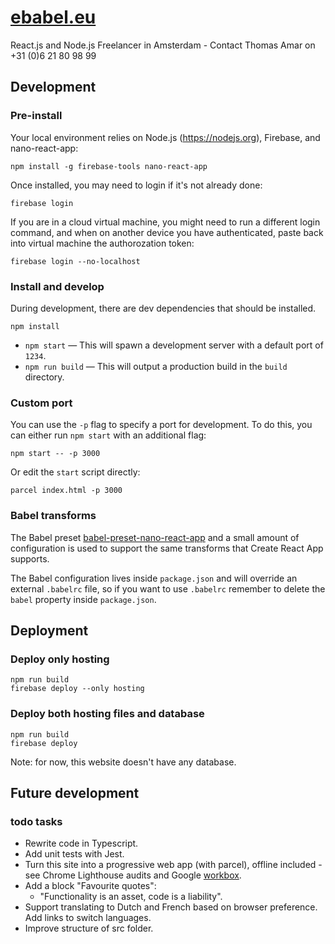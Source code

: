 # [ebabel.eu](https://ebabel.eu)
React.js and Node.js Freelancer in Amsterdam - Contact Thomas Amar on +31 (0)6 21 80 98 99

## Development

### Pre-install
Your local environment relies on Node.js (https://nodejs.org), Firebase, and nano-react-app:

```
npm install -g firebase-tools nano-react-app
```

Once installed, you may need to login if it's not already done:

```
firebase login
```

If you are in a cloud virtual machine, you might need to run a different login command, and when on another device you have authenticated, paste back into virtual machine the authorozation token:

```
firebase login --no-localhost
```

### Install and develop
During development, there are dev dependencies that should be installed.

```
npm install
```

- `npm start` — This will spawn a development server with a default port of `1234`.
- `npm run build` — This will output a production build in the `build` directory.

### Custom port

You can use the `-p` flag to specify a port for development. To do this, you can either run `npm start` with an additional flag:

```
npm start -- -p 3000
```

Or edit the `start` script directly:

```
parcel index.html -p 3000
```

### Babel transforms

The Babel preset [babel-preset-nano-react-app](https://github.com/adrianmcli/babel-preset-nano-react-app) and a small amount of configuration is used to support the same transforms that Create React App supports.

The Babel configuration lives inside `package.json` and will override an external `.babelrc` file, so if you want to use `.babelrc` remember to delete the `babel` property inside `package.json`.


## Deployment

### Deploy only hosting
```
npm run build
firebase deploy --only hosting
```

### Deploy both hosting files and database
```
npm run build
firebase deploy
```

Note: for now, this website doesn't have any database.

## Future development

### todo tasks
- Rewrite code in Typescript.
- Add unit tests with Jest.
- Turn this site into a progressive web app (with parcel), offline included - see Chrome Lighthouse audits and Google [workbox](https://developers.google.com/web/tools/workbox/).
- Add a block "Favourite quotes":
  - "Functionality is an asset, code is a liability".
- Support translating to Dutch and French based on browser preference. Add links to switch languages.
- Improve structure of src folder.

